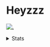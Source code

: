 # Heyzzz  

[![.](https://skillicons.dev/icons?i=js,java)](https://skillicons.dev)  

<details>
<summary>Stats</summary
<!--START_SECTION:waka-->

```text
JavaScript   13 hrs          ███████████████████░░░░░░   75.55 %
CSS          3 hrs 15 mins   ████▓░░░░░░░░░░░░░░░░░░░░   18.91 %
JSON         47 mins         █░░░░░░░░░░░░░░░░░░░░░░░░   04.64 %
Markdown     5 mins          ░░░░░░░░░░░░░░░░░░░░░░░░░   00.53 %
HTML         2 mins          ░░░░░░░░░░░░░░░░░░░░░░░░░   00.26 %
YAML         0 secs          ░░░░░░░░░░░░░░░░░░░░░░░░░   00.07 %
```

<!--END_SECTION:waka-->
</details>
